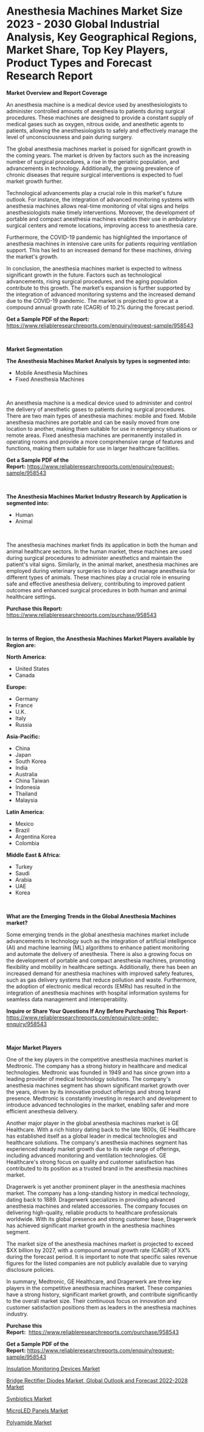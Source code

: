 <p><h1>Anesthesia Machines Market Size 2023 - 2030 Global Industrial Analysis, Key Geographical Regions, Market Share, Top Key Players, Product Types and Forecast Research Report</h1></p><p><strong>Market Overview and Report Coverage</strong></p>
<p><p>An anesthesia machine is a medical device used by anesthesiologists to administer controlled amounts of anesthesia to patients during surgical procedures. These machines are designed to provide a constant supply of medical gases such as oxygen, nitrous oxide, and anesthetic agents to patients, allowing the anesthesiologists to safely and effectively manage the level of unconsciousness and pain during surgery.</p><p>The global anesthesia machines market is poised for significant growth in the coming years. The market is driven by factors such as the increasing number of surgical procedures, a rise in the geriatric population, and advancements in technology. Additionally, the growing prevalence of chronic diseases that require surgical interventions is expected to fuel market growth further.</p><p>Technological advancements play a crucial role in this market's future outlook. For instance, the integration of advanced monitoring systems with anesthesia machines allows real-time monitoring of vital signs and helps anesthesiologists make timely interventions. Moreover, the development of portable and compact anesthesia machines enables their use in ambulatory surgical centers and remote locations, improving access to anesthesia care.</p><p>Furthermore, the COVID-19 pandemic has highlighted the importance of anesthesia machines in intensive care units for patients requiring ventilation support. This has led to an increased demand for these machines, driving the market's growth.</p><p>In conclusion, the anesthesia machines market is expected to witness significant growth in the future. Factors such as technological advancements, rising surgical procedures, and the aging population contribute to this growth. The market's expansion is further supported by the integration of advanced monitoring systems and the increased demand due to the COVID-19 pandemic. The market is projected to grow at a compound annual growth rate (CAGR) of 10.2% during the forecast period.</p></p>
<p><strong>Get a Sample PDF of the Report:</strong> <a href="https://www.reliableresearchreports.com/enquiry/request-sample/958543">https://www.reliableresearchreports.com/enquiry/request-sample/958543</a></p>
<p>&nbsp;</p>
<p><strong>Market Segmentation</strong></p>
<p><strong>The Anesthesia Machines Market Analysis by types is segmented into:</strong></p>
<p><ul><li>Mobile Anesthesia Machines</li><li>Fixed Anesthesia Machines</li></ul></p>
<p>&nbsp;</p>
<p><p>An anesthesia machine is a medical device used to administer and control the delivery of anesthetic gases to patients during surgical procedures. There are two main types of anesthesia machines: mobile and fixed. Mobile anesthesia machines are portable and can be easily moved from one location to another, making them suitable for use in emergency situations or remote areas. Fixed anesthesia machines are permanently installed in operating rooms and provide a more comprehensive range of features and functions, making them suitable for use in larger healthcare facilities.</p></p>
<p><strong>Get a Sample PDF of the Report:</strong>&nbsp;<a href="https://www.reliableresearchreports.com/enquiry/request-sample/958543">https://www.reliableresearchreports.com/enquiry/request-sample/958543</a></p>
<p>&nbsp;</p>
<p><strong>The Anesthesia Machines Market Industry Research by Application is segmented into:</strong></p>
<p><ul><li>Human</li><li>Animal</li></ul></p>
<p>&nbsp;</p>
<p><p>The anesthesia machines market finds its application in both the human and animal healthcare sectors. In the human market, these machines are used during surgical procedures to administer anesthetics and maintain the patient's vital signs. Similarly, in the animal market, anesthesia machines are employed during veterinary surgeries to induce and manage anesthesia for different types of animals. These machines play a crucial role in ensuring safe and effective anesthesia delivery, contributing to improved patient outcomes and enhanced surgical procedures in both human and animal healthcare settings.</p></p>
<p><strong>Purchase this Report:</strong>&nbsp; <a href="https://www.reliableresearchreports.com/purchase/958543">https://www.reliableresearchreports.com/purchase/958543</a></p>
<p>&nbsp;</p>
<p><strong>In terms of Region, the Anesthesia Machines Market Players available by Region are:</strong></p>
<p>
    <p> <strong> North America: </strong>
        <ul>
            <li>United States</li>
            <li>Canada</li>
        </ul>
        </p> 
    <p> <strong> Europe: </strong>
        <ul>
            <li>Germany</li>
            <li>France</li>
            <li>U.K.</li>
            <li>Italy</li>
            <li>Russia</li>
        </ul>
        </p> 
    <p> <strong> Asia-Pacific: </strong>
        <ul>
            <li>China</li>
            <li>Japan</li>
            <li>South Korea</li>
            <li>India</li>
            <li>Australia</li>
            <li>China Taiwan</li>
            <li>Indonesia</li>
            <li>Thailand</li>
            <li>Malaysia</li>
        </ul>
        </p> 
    <p> <strong> Latin America: </strong>
        <ul>
            <li>Mexico</li>
            <li>Brazil</li>
            <li>Argentina Korea</li>
            <li>Colombia</li>
        </ul>
        </p> 
    <p> <strong> Middle East & Africa: </strong>
        <ul>
            <li>Turkey</li>
            <li>Saudi</li>
            <li>Arabia</li>
            <li>UAE</li>
            <li>Korea</li>
        </ul>
    </p>
    </p>
<p>&nbsp;</p>
<p><strong>What are the Emerging Trends in the Global Anesthesia Machines market?</strong></p>
<p><p>Some emerging trends in the global anesthesia machines market include advancements in technology such as the integration of artificial intelligence (AI) and machine learning (ML) algorithms to enhance patient monitoring and automate the delivery of anesthesia. There is also a growing focus on the development of portable and compact anesthesia machines, promoting flexibility and mobility in healthcare settings. Additionally, there has been an increased demand for anesthesia machines with improved safety features, such as gas delivery systems that reduce pollution and waste. Furthermore, the adoption of electronic medical records (EMRs) has resulted in the integration of anesthesia machines with hospital information systems for seamless data management and interoperability.</p></p>
<p><strong>Inquire or Share Your Questions If Any Before Purchasing This Report</strong>- <a href="https://www.reliableresearchreports.com/enquiry/pre-order-enquiry/958543">https://www.reliableresearchreports.com/enquiry/pre-order-enquiry/958543</a></p>
<p>&nbsp;</p>
<p><strong>Major Market Players</strong></p>
<p><p>One of the key players in the competitive anesthesia machines market is Medtronic. The company has a strong history in healthcare and medical technologies. Medtronic was founded in 1949 and has since grown into a leading provider of medical technology solutions. The company's anesthesia machines segment has shown significant market growth over the years, driven by its innovative product offerings and strong brand presence. Medtronic is constantly investing in research and development to introduce advanced technologies in the market, enabling safer and more efficient anesthesia delivery. </p><p>Another major player in the global anesthesia machines market is GE Healthcare. With a rich history dating back to the late 1800s, GE Healthcare has established itself as a global leader in medical technologies and healthcare solutions. The company's anesthesia machines segment has experienced steady market growth due to its wide range of offerings, including advanced monitoring and ventilation technologies. GE Healthcare's strong focus on quality and customer satisfaction has contributed to its position as a trusted brand in the anesthesia machines market.</p><p>Dragerwerk is yet another prominent player in the anesthesia machines market. The company has a long-standing history in medical technology, dating back to 1889. Dragerwerk specializes in providing advanced anesthesia machines and related accessories. The company focuses on delivering high-quality, reliable products to healthcare professionals worldwide. With its global presence and strong customer base, Dragerwerk has achieved significant market growth in the anesthesia machines segment.</p><p>The market size of the anesthesia machines market is projected to exceed $XX billion by 2027, with a compound annual growth rate (CAGR) of XX% during the forecast period. It is important to note that specific sales revenue figures for the listed companies are not publicly available due to varying disclosure policies.</p><p>In summary, Medtronic, GE Healthcare, and Dragerwerk are three key players in the competitive anesthesia machines market. These companies have a strong history, significant market growth, and contribute significantly to the overall market size. Their continuous focus on innovation and customer satisfaction positions them as leaders in the anesthesia machines industry.</p></p>
<p><strong>Purchase this Report:</strong>&nbsp;&nbsp;<a href="https://www.reliableresearchreports.com/purchase/958543">https://www.reliableresearchreports.com/purchase/958543</a></p>
<p></p>
<p><strong>Get a Sample PDF of the Report:</strong>&nbsp;<a href="https://www.reliableresearchreports.com/enquiry/request-sample/958543">https://www.reliableresearchreports.com/enquiry/request-sample/958543</a></p>
<p><p><a href="https://medium.com/@ameliahaleyi77567/insulation-monitoring-devices-market-size-growth-forecast-2023-2030-78d4a618bcbd">Insulation Monitoring Devices Market</a></p><p><a href="https://issuu.com/reportprime-2/docs/bridge-rectifier-diodes-market-global-outlook-and-?fr=xKAE9_zU1NQ">Bridge Rectifier Diodes Market, Global Outlook and Forecast 2022-2028 Market</a></p><p><a href="https://www.linkedin.com/pulse/decoding-synbiotics-market-deep-dive-latest-trends-ujxpe/">Synbiotics Market</a></p><p><a href="https://www.reportprime.com/microled-panels-r2038">MicroLED Panels Market</a></p><p><a href="https://www.linkedin.com/pulse/decoding-polyamide-market-deep-dive-latest-trends-segmentation-tokae/">Polyamide Market</a></p></p>